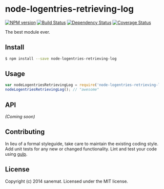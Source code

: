 # node-logentries-retrieving-log 
[![NPM version][npm-image]][npm-url] [![Build Status][travis-image]][travis-url] [![Dependency Status][daviddm-url]][daviddm-image] [![Coverage Status][coveralls-image]][coveralls-url]

The best module ever.


## Install

```bash
$ npm install --save node-logentries-retrieving-log
```


## Usage

```javascript
var nodeLogentriesRetrievingLog = require('node-logentries-retrieving-log');
nodeLogentriesRetrievingLog(); // "awesome"
```

## API

_(Coming soon)_


## Contributing

In lieu of a formal styleguide, take care to maintain the existing coding style. Add unit tests for any new or changed functionality. Lint and test your code using [gulp](http://gulpjs.com/).


## License

Copyright (c) 2014 sanemat. Licensed under the MIT license.



[npm-url]: https://npmjs.org/package/node-logentries-retrieving-log
[npm-image]: https://badge.fury.io/js/node-logentries-retrieving-log.svg
[travis-url]: https://travis-ci.org/sanemat/node-logentries-retrieving-log
[travis-image]: https://travis-ci.org/sanemat/node-logentries-retrieving-log.svg?branch=master
[daviddm-url]: https://david-dm.org/sanemat/node-logentries-retrieving-log.svg?theme=shields.io
[daviddm-image]: https://david-dm.org/sanemat/node-logentries-retrieving-log
[coveralls-url]: https://coveralls.io/r/sanemat/node-logentries-retrieving-log
[coveralls-image]: https://coveralls.io/repos/sanemat/node-logentries-retrieving-log/badge.png
